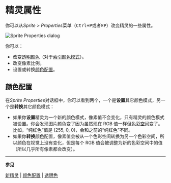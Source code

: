 # 精灵属性

你可以从*Sprite > Properties*菜单（<kbd>Ctrl+P</kbd>或者<kbd>⌘P</kbd>）改变精灵的一些属性。

![Sprite Properties dialog](sprite-properties/sprite-properties.png)

你可以：

- 改变[透明颜色](transparent-color.md)（对于[索引颜色模式](color-mode.md#indexed)）。
- 改变像素比例。
- 设置或转换[颜色配置](color-profile.md)。

## 颜色配置

在*Sprite Properties*对话框中，你可以看到两个，一个是**设置**其它颜色模式，另一个是**转换**其它颜色模式：

- 如果你**设置**精灵为一个新的颜色模式，像素值不会变化，只有精灵的颜色模式被设置。你会发现图片颜色变了因为虽然现在 RGB 值一样但[色彩空间](color-profile.md)变了。比如，“纯红色”值是 (255, 0, 0)，会和之前的“纯红色”不同。
- 如果你**转换**颜色配置，像素值会被从一个色彩空间转换为另一个色彩空间，所以颜色在视觉上没有变化，但是每个 RGB 值会被调整为新的色彩空间中的值（所以几乎所有像素都会改变）。

---

**参见**

[新精灵](new-sprite.md) | [颜色配置](color-profile.md) | [透明色](transparent-color.md)
